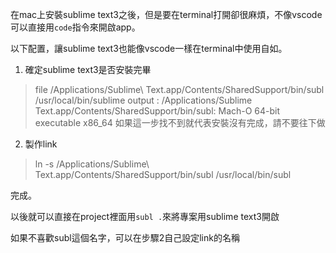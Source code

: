 在mac上安裝sublime text3之後，但是要在terminal打開卻很麻煩，不像vscode可以直接用`code`指令來開啟app。

以下配置，讓sublime text3也能像vscode一樣在terminal中使用自如。

1. 確定sublime text3是否安裝完畢

> file /Applications/Sublime\ Text.app/Contents/SharedSupport/bin/subl /usr/local/bin/sublime
output : /Applications/Sublime Text.app/Contents/SharedSupport/bin/subl: Mach-O 64-bit executable x86_64
如果這一步找不到就代表安裝沒有完成，請不要往下做

2. 製作link
> ln -s /Applications/Sublime\ Text.app/Contents/SharedSupport/bin/subl /usr/local/bin/subl

完成。

以後就可以直接在project裡面用`subl .`來將專案用sublime text3開啟

如果不喜歡subl這個名字，可以在步驟2自己設定link的名稱
